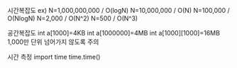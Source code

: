 시간복잡도
ex)
N=1,000,000,000 / O(logN)
N=10,000,000 / O(N)
N=100,000 / O(NlogN)
N=2,000 / O(N^2)
N=500 / O(N^3)

공간복잡도
int a[1000]=4KB
int a[1000000]=4MB
int a[1000][1000]=16MB
1,000만 단위 넘어가지 않도록 주의

시간 측정
import time
time.time()